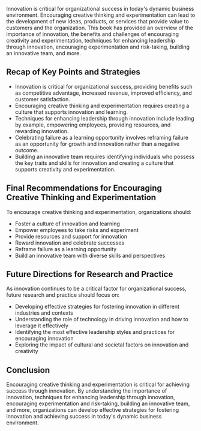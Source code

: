 
Innovation is critical for organizational success in today's dynamic business environment. Encouraging creative thinking and experimentation can lead to the development of new ideas, products, or services that provide value to customers and the organization. This book has provided an overview of the importance of innovation, the benefits and challenges of encouraging creativity and experimentation, techniques for enhancing leadership through innovation, encouraging experimentation and risk-taking, building an innovative team, and more.

Recap of Key Points and Strategies
----------------------------------

* Innovation is critical for organizational success, providing benefits such as competitive advantage, increased revenue, improved efficiency, and customer satisfaction.
* Encouraging creative thinking and experimentation requires creating a culture that supports innovation and learning.
* Techniques for enhancing leadership through innovation include leading by example, empowering employees, providing resources, and rewarding innovation.
* Celebrating failure as a learning opportunity involves reframing failure as an opportunity for growth and innovation rather than a negative outcome.
* Building an innovative team requires identifying individuals who possess the key traits and skills for innovation and creating a culture that supports creativity and experimentation.

Final Recommendations for Encouraging Creative Thinking and Experimentation
---------------------------------------------------------------------------

To encourage creative thinking and experimentation, organizations should:

* Foster a culture of innovation and learning
* Empower employees to take risks and experiment
* Provide resources and support for innovation
* Reward innovation and celebrate successes
* Reframe failure as a learning opportunity
* Build an innovative team with diverse skills and perspectives

Future Directions for Research and Practice
-------------------------------------------

As innovation continues to be a critical factor for organizational success, future research and practice should focus on:

* Developing effective strategies for fostering innovation in different industries and contexts
* Understanding the role of technology in driving innovation and how to leverage it effectively
* Identifying the most effective leadership styles and practices for encouraging innovation
* Exploring the impact of cultural and societal factors on innovation and creativity

Conclusion
----------

Encouraging creative thinking and experimentation is critical for achieving success through innovation. By understanding the importance of innovation, techniques for enhancing leadership through innovation, encouraging experimentation and risk-taking, building an innovative team, and more, organizations can develop effective strategies for fostering innovation and achieving success in today's dynamic business environment.

